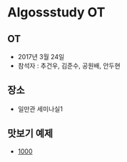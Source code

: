 # Algossstudy OT

## OT
- 2017년 3월 24일
- 참석자 : 추건우, 김준수, 공원배, 안두현

## 장소
- 일만관 세미나실1

## 맛보기 예제
- [1000](https://www.acmicpc.net/problem/1000)
